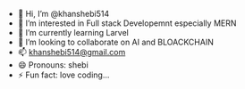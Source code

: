 - 👋 Hi, I’m @khanshebi514
- 👀 I’m interested in Full stack Developemnt especially MERN
- 🌱 I’m currently learning Larvel
- 💞️ I’m looking to collaborate on AI and BLOACKCHAIN
- 📫 khanshebi514@gmail.com
- 😄 Pronouns: shebi
- ⚡ Fun fact: love coding...

<!---
khanshebi514/khanshebi514 is a ✨ special ✨ repository because its `README.md` (this file) appears on your GitHub profile.
You can click the Preview link to take a look at your changes.
--->
